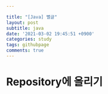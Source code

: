 ```yaml
---

title: "[Java] 뻘글"
layout: post
subtitle: java
date: '2021-03-02 19:45:51 +0900'
categories: study
tags: githubpage
comments: true
---
```



# Repository에 올리기

